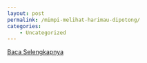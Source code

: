 ```yaml
---
layout: post
permalink: /mimpi-melihat-harimau-dipotong/
categories:
    - Uncategorized
---
```


[Baca Selengkapnya](/03)